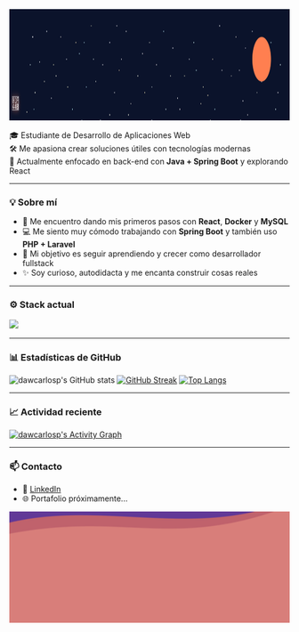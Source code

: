 <img src="https://raw.githubusercontent.com/dawcarlosp/dawcarlosp/main/header_split.svg" width="100%" height="200px" />


🎓 Estudiante de Desarrollo de Aplicaciones Web  
🛠️ Me apasiona crear soluciones útiles con tecnologías modernas  
🚀 Actualmente enfocado en back-end con **Java + Spring Boot** y explorando React

---

### 💡 Sobre mí

- 🌱 Me encuentro dando mis primeros pasos con **React**, **Docker** y **MySQL**
- 💻 Me siento muy cómodo trabajando con **Spring Boot** y también uso **PHP + Laravel**
- 🎯 Mi objetivo es seguir aprendiendo y crecer como desarrollador fullstack
- ✨ Soy curioso, autodidacta y me encanta construir cosas reales

---

### ⚙️ Stack actual

<img src="https://skillicons.dev/icons?i=java,spring,php,laravel,react,mysql,docker,html,css,git" />

---

### 📊 Estadísticas de GitHub

![dawcarlosp's GitHub stats](https://github-readme-stats.vercel.app/api?username=dawcarlosp&show_icons=true&theme=github_dark)
[![GitHub Streak](https://streak-stats.demolab.com?user=dawcarlosp&theme=github-dark&hide_border=true)](https://git.io/streak-stats)
[![Top Langs](https://github-readme-stats.vercel.app/api/top-langs/?username=dawcarlosp&layout=compact&theme=github_dark&langs_count=8)](https://github.com/anuraghazra/github-readme-stats)

---

### 📈 Actividad reciente

[![dawcarlosp's Activity Graph](https://github-readme-activity-graph.vercel.app/graph?username=dawcarlosp&theme=github-dark&hide_border=true)](https://github.com/ashutosh00710/github-readme-activity-graph)

---

### 📫 Contacto

- 💼 [LinkedIn](https://es.linkedin.com/in/carlos-pereira-285815334)
- 🌐 Portafolio próximamente...

<img src="https://raw.githubusercontent.com/dawcarlosp/dawcarlosp/main/footer_split.svg" width="100%" height="200px" />

